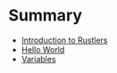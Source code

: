# Summary

- [Introduction to Rustlers](./rustlers.md)
- [Hello World](./Helloworld.md)
- [Variables](./Variables.md)

